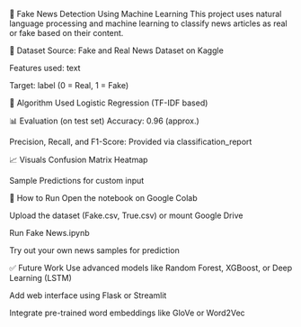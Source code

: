 📰 Fake News Detection Using Machine Learning
This project uses natural language processing and machine learning to classify news articles as real or fake based on their content.

📁 Dataset
Source: Fake and Real News Dataset on Kaggle

Features used: text

Target: label (0 = Real, 1 = Fake)

🔧 Algorithm Used
Logistic Regression (TF-IDF based)

📊 Evaluation (on test set)
Accuracy: 0.96 (approx.)

Precision, Recall, and F1-Score: Provided via classification_report

📈 Visuals
Confusion Matrix Heatmap

Sample Predictions for custom input

🚀 How to Run
Open the notebook on Google Colab

Upload the dataset (Fake.csv, True.csv) or mount Google Drive

Run Fake News.ipynb

Try out your own news samples for prediction

✅ Future Work
Use advanced models like Random Forest, XGBoost, or Deep Learning (LSTM)

Add web interface using Flask or Streamlit

Integrate pre-trained word embeddings like GloVe or Word2Vec